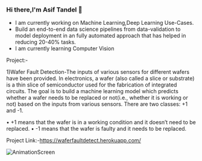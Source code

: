 ### Hi there,I'm Asif Tandel 👋
- I am currently working on Machine Learning,Deep Learning Use-Cases.
- Build an end-to-end data science pipelines from data-validation to model deployment in an fully automated approach that has helped in reducing 20-40% tasks.
- I am currently learning Computer Vision 

Project:-

1)Wafer Fault Detection-The inputs of various sensors for different wafers have been provided. In electronics, a wafer (also called a slice or substrate) is a thin slice of semiconductor used for the fabrication of integrated circuits. The goal is to build a machine learning model which predicts whether a wafer needs to be replaced or not(i.e., whether it is working or not) based on the inputs from various sensors. There are two classes: +1 and -1. 

•	+1 means that the wafer is in a working condition and it doesn’t need to be replaced.
•	-1 means that the wafer is faulty and it needs to be replaced. 

Project Link:-https://waferfaultdetect.herokuapp.com/

![AnimationScreen](https://user-images.githubusercontent.com/61505882/129244504-62d17250-c15f-45b0-a429-2ef61acd49d7.gif)




